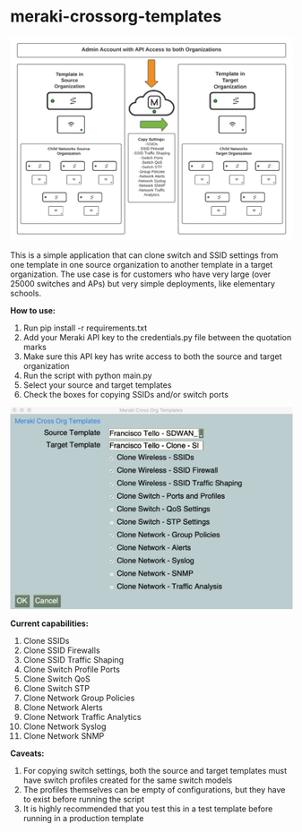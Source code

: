 # meraki-crossorg-templates

![image alt text](./diagram.png)

This is a simple application that can clone switch and SSID settings from one template in one source organization to another template in a target organization. The use case is for customers who have very large (over 25000 switches and APs) but very simple deployments, like elementary schools.

**How to use:**
1. Run pip install -r requirements.txt
2. Add your Meraki API key to the credentials.py file between the quotation marks
3. Make sure this API key has write access to both the source and target organization
4. Run the script with python main.py
5. Select your source and target templates
6. Check the boxes for copying SSIDs and/or switch ports

![image alt text](./image_crossorg_app.png)

**Current capabilities:**
1. Clone SSIDs
2. Clone SSID Firewalls
3. Clone SSID Traffic Shaping
4. Clone Switch Profile Ports
5. Clone Switch QoS
6. Clone Switch STP
7. Clone Network Group Policies
8. Clone Network Alerts
9. Clone Network Traffic Analytics
10. Clone Network Syslog
11. Clone Network SNMP

**Caveats:**
1. For copying switch settings, both the source and target templates must have switch profiles created for the same switch models
2. The profiles themselves can be empty of configurations, but they have to exist before running the script
3. It is highly recommended that you test this in a test template before running in a production template

